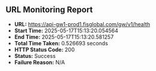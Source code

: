## URL Monitoring Report

- **URL:** https://api-gw1-prod1.fisglobal.com/gw/v1/health
- **Start Time:** 2025-05-17T15:13:20.054564
- **End Time:** 2025-05-17T15:13:20.581257
- **Total Time Taken:** 0.526693 seconds
- **HTTP Status Code:** 200
- **Status:** Success
- **Failure Reason:** N/A
